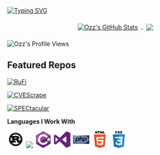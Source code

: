 [![Typing SVG](https://readme-typing-svg.herokuapp.com?color=1366F7&background=0B0B0B00&center=true&vCenter=true&lines=Welcome+To+Ozz's+GitHub+Profile++++++++++)](https://git.io/typing-svg)

<p align="center">
    <a href="https://github.com/4czr">
      <img align="center" style="margin:0.5rem" src="https://github-readme-stats.vercel.app/api?username=4czr&show_icons=true&theme=tokyonight&line_height=33.5&hide_border=true&hide=html,css/??" alt="Ozz's GitHub Stats" />
    </a>
    <a href="https://github.com/4czr">
      <img align="center" style="margin:0.5rem" src="https://github-readme-stats.vercel.app/api/top-langs?username=4czr&theme=tokyonight&hide_border=true&hide=html,css/??" />
    </a>
</p>

![Ozz's Profile Views](https://komarev.com/ghpvc/?username=4czr)

## Featured Repos

[![RuFi](https://github-readme-stats.vercel.app/api/pin/?username=4czr&repo=RuFi&show_owner=true)](https://github.com/4czr/RuFi)

[![CVEScrape](https://github-readme-stats.vercel.app/api/pin/?username=4czr&repo=CVEScrape&show_owner=true)](https://github.com/4czr/CVEScrape)

[![SPECtacular](https://github-readme-stats.vercel.app/api/pin/?username=4czr&repo=SPECtacular&show_owner=true)](https://github.com/4czr/SPECtacular)


**Languages I Work With**  

<code><img src="https://raw.githubusercontent.com/devicons/devicon/master/icons/rust/rust-plain.svg" alt="bash" width="40" height="40"/></code>
<code><img height="40" src="https://raw.githubusercontent.com/shinokada/shinokada/master/assets/python.png"></code>
<code><img height="40" src="https://raw.githubusercontent.com/devicons/devicon/master/icons/csharp/csharp-original.svg"></code>
<code><img height="40" src="https://raw.githubusercontent.com/devicons/devicon/master/icons/visualstudio/visualstudio-plain.svg"></code>
<code><img src="https://raw.githubusercontent.com/devicons/devicon/master/icons/php/php-original.svg" alt="html5" width="40" height="40"/></code>
<code><img src="https://raw.githubusercontent.com/devicons/devicon/master/icons/html5/html5-original-wordmark.svg" alt="html5" width="40" height="40"/></code>
<code><img src="https://raw.githubusercontent.com/devicons/devicon/master/icons/css3/css3-original-wordmark.svg" alt="css3" width="40" height="40"/></code>
